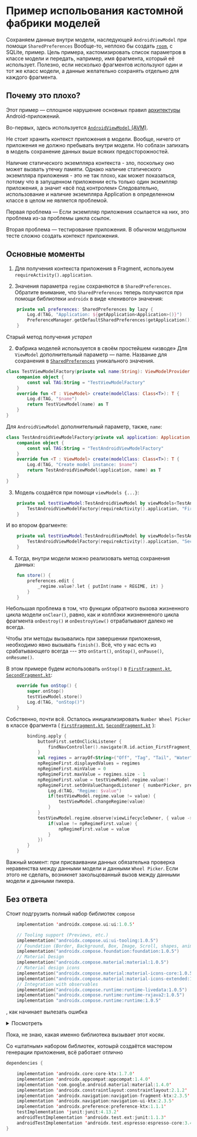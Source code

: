 # Пример испольования кастомной фабрики моделей
Сохраняем данные внутри модели, наследующей `AndroidViewModel` при помощи `SharedPreferences`
Вообще-то, неплохо бы создать [`room`](https://developer.android.com/training/data-storage/room), с SQLite, пример.
Цель примера, кастомизировать список параметров в классе модели и передать, например, имя
фрагмента, который её использует.
Полезно, если несколько фрагментов используют один и тот же класс модели, а данные желательно
сохранять отдельно для каждого фрагмента.

## Почему это плохо?
Этот пример — сплошное нарушение основных правил [архитектуры](https://developer.android.com/jetpack/guide) Android-приложений. 

Во-первых, 
здесь используется [`AndroidViewModel` (AVM)](https://developer.android.com/reference/androidx/lifecycle/AndroidViewModel).

Не стоит хранить контекст приложения в модели. Вообще, ничего от приложения не должно пребывать внутри модели. Но соблазн
запихать в модель сохранение данных выше всяких предосторожностей.

Наличие статического экземпляра контекста - зло, поскольку оно может вызвать
утечку памяти. Однако наличие статического экземпляра приложения - это не так плохо, как может показаться, 
потому что в запущенном приложении есть только один экземпляр приложения, а значит «всё под контролем»
Следовательно, использование и наличие экземпляра Application в определенном классе в целом не является 
проблемой. 

Первая проблема — Если экземпляр приложения ссылается на них, это проблема из-за проблемы цикла ссылок.

Вторая проблема — тестирование приложения. В обычном модульном тесте сложно создать контекст приложения.

## Основные моменты
1. Для получения контекста приложения в Fragment, используем `requireActivity().application`.

2. Значения параметра `regime` сохраняются в `SharedPreferences`. Обратите внимание, что `SharedPreferences` теперь получаются при помощи библиотеки `androidx` в виде «ленивого» значения:
```kotlin
    private val preferences: SharedPreferences by lazy {
        Log.d(TAG, "Application: ${getApplication<Application>()}")
        PreferenceManager.getDefaultSharedPreferences(getApplication())
    }
```   
Старый метод получения _устарел_  

2. Фабрика моделей используется в своём простейшем «изводе»
Для `ViewModel` дополнительный параметр — name. Название для сохранения в 
[`SharedPreferences`](https://developer.android.com/reference/android/content/SharedPreferences) уникального значения.

```kotlin
class TestViewModelFactory(private val name:String): ViewModelProvider.NewInstanceFactory() {
    companion object {
        const val TAG:String = "TestViewModelFactory"
    }
    override fun <T : ViewModel> create(modelClass: Class<T>): T {
        Log.d(TAG, "$name")
        return TestViewModel(name) as T
    }
}
```

Для `AndroidViewModel` дополнительный параметр, также, `name`:
```kotlin
class TestAndroidViewModelFactory(private val application: Application, private val name:String): ViewModelProvider.NewInstanceFactory() {
    companion object {
        const val TAG:String = "TestAndroidViewModelFactory"
    }
    override fun <T : ViewModel> create(modelClass: Class<T>): T {
        Log.d(TAG, "Create model instance: $name")
        return TestAndroidViewModel(application, name) as T
    }
}
```
3. Модель создаётся при помощи `viewModels {...}`:
```kotlin
    private val testViewModel:TestAndroidViewModel by viewModels<TestAndroidViewModel> {
        TestAndroidViewModelFactory(requireActivity().application, "First")
    }
```
И во втором фрагменте:
```kotlin
    private val testViewModel:TestAndroidViewModel by viewModels<TestAndroidViewModel> {
        TestAndroidViewModelFactory(requireActivity().application, "Second")
    }
```
4. Тогда, внутри модели можно реализовать метод сохранения данных:
```kotlin
    fun store() {
        preferences.edit {
            _regime.value?.let { putInt(name + REGIME, it) }
        }
    }
```
Небольшая проблема в том, что функции обратного вызова жизненного цикла модели `onClear()`, 
равно, как и коллбэки жизненненого цикла фрагмента `onDestroy()` и `onDestroyView()` отрабатывают 
далеко не всегда.

Чтобы эти методы вызывались при завершении приложения, необходимо явно вызывать `finish()`. Всё, что у нас
есть из срабатывающего всегда --- это `onStart()`, `onStop()`, `onPause()`, `onResume()`.

В этом примере будем использовать `onStop()` в [`FirstFragment.kt`](./app/src/main/java/com/grandfatherpikhto/testviewmodels/FirstFragment.kt),
[`SecondFragment.kt`](./app/src/main/java/com/grandfatherpikhto/testviewmodels/SecondFragment.kt):
```kotlin
    override fun onStop() {
        super.onStop()
        testViewModel.store()
        Log.d(TAG, "onStop()")
    }
```

Собственно, почти всё. 
Осталось инициализировать `Number Wheel Picker` в классе фрагмента (
[`FirstFragment.kt`](./app/src/main/java/com/grandfatherpikhto/testviewmodels/FirstFragment.kt),
[`SecondFragment.kt`](./app/src/main/java/com/grandfatherpikhto/testviewmodels/SecondFragment.kt)
):

```kotlin
        binding.apply {
            buttonFirst.setOnClickListener {
                findNavController().navigate(R.id.action_FirstFragment_to_SecondFragment)
            }
            val regimes = arrayOf<String>("Off", "Tag", "Tail", "Water", "Blink")
            npRegimeFirst.displayedValues = regimes
            npRegimeFirst.minValue = 0
            npRegimeFirst.maxValue = regimes.size - 1
            npRegimeFirst.value = testViewModel.regime.value!!
            npRegimeFirst.setOnValueChangedListener { numberPicker, previous, value ->
                Log.d(TAG, "Regime: $value")
                if(testViewModel.regime.value != value) {
                    testViewModel.changeRegime(value)
                }
            }
            testViewModel.regime.observe(viewLifecycleOwner, { value ->
                if(value != npRegimeFirst.value) {
                    npRegimeFirst.value = value
                }
            })
        }
    }
```

Важный момент: при присваивании данных обязательна проверка неравенства между данными модели
и данными `Wheel Picker`. Если этого не сделать, возникнет закольцованный вызов между данными
модели и данными пикера.

## Без ответа
Стоит подгрузить полный набор библиотек `compose` 
```kotlin
    implementation 'androidx.compose.ui:ui:1.0.5'

    // Tooling support (Previews, etc.)
    implementation("androidx.compose.ui:ui-tooling:1.0.5")
    // Foundation (Border, Background, Box, Image, Scroll, shapes, animations, etc.)
    implementation("androidx.compose.foundation:foundation:1.0.5")
    // Material Design
    implementation("androidx.compose.material:material:1.0.5")
    // Material design icons
    implementation("androidx.compose.material:material-icons-core:1.0.5")
    implementation("androidx.compose.material:material-icons-extended:1.0.5")
    // Integration with observables
    implementation("androidx.compose.runtime:runtime-livedata:1.0.5")
    implementation("androidx.compose.runtime:runtime-rxjava2:1.0.5")
    implementation "androidx.compose.runtime:runtime:1.0.5"
```

, как начинает вылезать ошибка 
<details>
    <summary>Посмотреть</summary>

```kotlin
E/AndroidRuntime: FATAL EXCEPTION: main
    Process: com.grandfatherpikhto.testpreferences, PID: 29523
    java.lang.RuntimeException: Unable to start activity ComponentInfo{com.grandfatherpikhto.testpreferences/com.grandfatherpikhto.testpreferences.MainActivity}: android.view.InflateException: Binary XML file line #23 in com.grandfatherpikhto.testpreferences:layout/activity_main: Binary XML file line #18 in com.grandfatherpikhto.testpreferences:layout/content_main: Error inflating class fragment
        at android.app.ActivityThread.performLaunchActivity(ActivityThread.java:3782)
        at android.app.ActivityThread.handleLaunchActivity(ActivityThread.java:3961)
        at android.app.servertransaction.LaunchActivityItem.execute(LaunchActivityItem.java:91)
        at android.app.servertransaction.TransactionExecutor.executeCallbacks(TransactionExecutor.java:149)
        at android.app.servertransaction.TransactionExecutor.execute(TransactionExecutor.java:103)
        at android.app.ActivityThread$H.handleMessage(ActivityThread.java:2386)
        at android.os.Handler.dispatchMessage(Handler.java:107)
        at android.os.Looper.loop(Looper.java:213)
        at android.app.ActivityThread.main(ActivityThread.java:8178)
        at java.lang.reflect.Method.invoke(Native Method)
        at com.android.internal.os.RuntimeInit$MethodAndArgsCaller.run(RuntimeInit.java:513)
        at com.android.internal.os.ZygoteInit.main(ZygoteInit.java:1101)
     Caused by: android.view.InflateException: Binary XML file line #23 in com.grandfatherpikhto.testpreferences:layout/activity_main: Binary XML file line #18 in com.grandfatherpikhto.testpreferences:layout/content_main: Error inflating class fragment
     Caused by: android.view.InflateException: Binary XML file line #18 in com.grandfatherpikhto.testpreferences:layout/content_main: Error inflating class fragment
     Caused by: java.lang.ClassCastException: com.grandfatherpikhto.testpreferences.databinding.FragmentFirstBinding cannot be cast to androidx.lifecycle.ViewModelStoreOwner
        at com.grandfatherpikhto.testpreferences.FirstFragment.onViewCreated(FirstFragment.kt:74)
        at androidx.fragment.app.Fragment.performViewCreated(Fragment.java:2987)
        at androidx.fragment.app.FragmentStateManager.createView(FragmentStateManager.java:546)
        at androidx.fragment.app.FragmentStateManager.moveToExpectedState(FragmentStateManager.java:282)
        at androidx.fragment.app.FragmentStore.moveToExpectedState(FragmentStore.java:112)
        at androidx.fragment.app.FragmentManager.moveToState(FragmentManager.java:1647)
        at androidx.fragment.app.FragmentManager.dispatchStateChange(FragmentManager.java:3128)
        at androidx.fragment.app.FragmentManager.dispatchViewCreated(FragmentManager.java:3065)
        at androidx.fragment.app.Fragment.performViewCreated(Fragment.java:2988)
        at androidx.fragment.app.FragmentStateManager.ensureInflatedView(FragmentStateManager.java:392)
        at androidx.fragment.app.FragmentStateManager.moveToExpectedState(FragmentStateManager.java:281)
        at androidx.fragment.app.FragmentLayoutInflaterFactory.onCreateView(FragmentLayoutInflaterFactory.java:140)
        at androidx.fragment.app.FragmentController.onCreateView(FragmentController.java:135)
        at androidx.fragment.app.FragmentActivity.dispatchFragmentsOnCreateView(FragmentActivity.java:319)
        at androidx.fragment.app.FragmentActivity.onCreateView(FragmentActivity.java:298)
        at android.view.LayoutInflater.tryCreateView(LayoutInflater.java:1079)
        at android.view.LayoutInflater.createViewFromTag(LayoutInflater.java:1007)
        at android.view.LayoutInflater.createViewFromTag(LayoutInflater.java:971)
        at android.view.LayoutInflater.rInflate(LayoutInflater.java:1133)
        at android.view.LayoutInflater.rInflateChildren(LayoutInflater.java:1094)
        at android.view.LayoutInflater.parseInclude(LayoutInflater.java:1273)
        at android.view.LayoutInflater.rInflate(LayoutInflater.java:1129)
        at android.view.LayoutInflater.rInflateChildren(LayoutInflater.java:1094)
        at android.view.LayoutInflater.inflate(LayoutInflater.java:692)
        at android.view.LayoutInflater.inflate(LayoutInflater.java:536)
E/AndroidRuntime:     at com.grandfatherpikhto.testpreferences.databinding.ActivityMainBinding.inflate(ActivityMainBinding.java:50)
        at com.grandfatherpikhto.testpreferences.databinding.ActivityMainBinding.inflate(ActivityMainBinding.java:44)
        at com.grandfatherpikhto.testpreferences.MainActivity.onCreate(MainActivity.kt:22)
        at android.app.Activity.performCreate(Activity.java:8086)
        at android.app.Activity.performCreate(Activity.java:8074)
        at android.app.Instrumentation.callActivityOnCreate(Instrumentation.java:1313)
        at android.app.ActivityThread.performLaunchActivity(ActivityThread.java:3755)
        at android.app.ActivityThread.handleLaunchActivity(ActivityThread.java:3961)
        at android.app.servertransaction.LaunchActivityItem.execute(LaunchActivityItem.java:91)
        at android.app.servertransaction.TransactionExecutor.executeCallbacks(TransactionExecutor.java:149)
        at android.app.servertransaction.TransactionExecutor.execute(TransactionExecutor.java:103)
        at android.app.ActivityThread$H.handleMessage(ActivityThread.java:2386)
        at android.os.Handler.dispatchMessage(Handler.java:107)
        at android.os.Looper.loop(Looper.java:213)
        at android.app.ActivityThread.main(ActivityThread.java:8178)
        at java.lang.reflect.Method.invoke(Native Method)
        at com.android.internal.os.RuntimeInit$MethodAndArgsCaller.run(RuntimeInit.java:513)
        at com.android.internal.os.ZygoteInit.main(ZygoteInit.java:1101)
I/Process: Sending signal. PID: 29523 SIG: 9
```
</details>

Пока, не знаю, какая именно библиотека вызывает этот косяк.

Со «штатным» набором библиотек, котоырй создаётся мастером генерации приложения, всё работает 
отлично

```kotlin
dependencies {

    implementation 'androidx.core:core-ktx:1.7.0'
    implementation 'androidx.appcompat:appcompat:1.4.0'
    implementation 'com.google.android.material:material:1.4.0'
    implementation 'androidx.constraintlayout:constraintlayout:2.1.2'
    implementation 'androidx.navigation:navigation-fragment-ktx:2.3.5'
    implementation 'androidx.navigation:navigation-ui-ktx:2.3.5'
    implementation 'androidx.preference:preference-ktx:1.1.1'
    testImplementation 'junit:junit:4.13.2'
    androidTestImplementation 'androidx.test.ext:junit:1.1.3'
    androidTestImplementation 'androidx.test.espresso:espresso-core:3.4.0'
}
```
